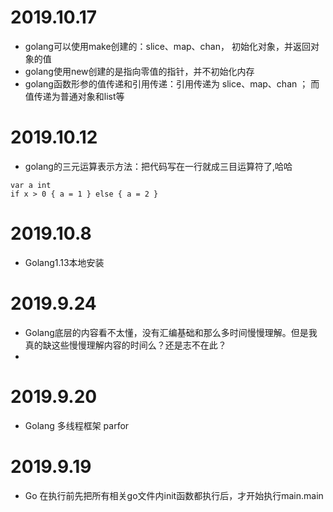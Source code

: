 


# 2019.10.17
-   golang可以使用make创建的：slice、map、chan， 初始化对象，并返回对象的值
-   golang使用new创建的是指向零值的指针，并不初始化内存
-   golang函数形参的值传递和引用传递：引用传递为 slice、map、chan ； 而值传递为普通对象和list等


# 2019.10.12
-   golang的三元运算表示方法：把代码写在一行就成三目运算符了,哈哈
```
var a int
if x > 0 { a = 1 } else { a = 2 }
```


# 2019.10.8
-   Golang1.13本地安装


# 2019.9.24
-   Golang底层的内容看不太懂，没有汇编基础和那么多时间慢慢理解。但是我真的缺这些慢慢理解内容的时间么？还是志不在此？
- 

# 2019.9.20
-   Golang 多线程框架 parfor
# 2019.9.19
-   Go 在执行前先把所有相关go文件内init函数都执行后，才开始执行main.main
